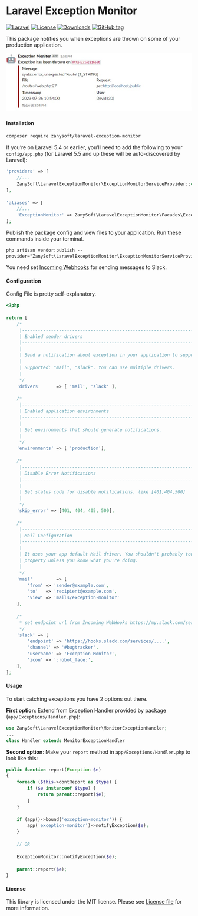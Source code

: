 Laravel Exception Monitor
=========================

[![Laravel](https://img.shields.io/badge/Laravel-5.x-orange.svg?style=flat-square)](http://laravel.com)
[![License](http://img.shields.io/badge/license-MIT-brightgreen.svg?style=flat-square)](https://tldrlegal.com/license/mit-license)
[![Downloads](https://img.shields.io/packagist/dt/zanysoft/laravel-exception-monitor.svg?style=flat-square)](https://packagist.org/packages/zanysoft/laravel-exception-monitor)
[![GitHub tag](https://img.shields.io/github/tag/ZanySoft/laravel-exception-monitor.svg?style=flat&color=informational)](https://github.com/zanysoft/laravel-exception-monitor/tags)

This package notifies you when exceptions are thrown on some of your production application.

![Slack Preview](/preview.jpg)

#### Installation

```bash
composer require zanysoft/laravel-exception-monitor
```

If you’re on Laravel 5.4 or earlier, you’ll need to add the following to your `config/app.php` (for Laravel 5.5 and up these will be auto-discovered by Laravel):

```php
'providers' => [
    //...
    ZanySoft\LaravelExceptionMonitor\ExceptionMonitorServiceProvider::class,
],

'aliases' => [
    //...
    'ExceptionMonitor' => ZanySoft\LaravelExceptionMonitor\Facades\ExceptionMonitor::class,
];
```

Publish the package config and view files to your application. Run these commands inside your terminal.

```
php artisan vendor:publish --provider="ZanySoft\LaravelExceptionMonitor\ExceptionMonitorServiceProvider"
```

You need set [Incoming Webhooks](https://my.slack.com/services/new/incoming-webhook) for sending messages to Slack.

#### Configuration

Config File is pretty self-explanatory.

```php
<?php

return [
    /*
     |--------------------------------------------------------------------------
     | Enabled sender drivers
     |--------------------------------------------------------------------------
     |
     | Send a notification about exception in your application to supported channels.
     |
     | Supported: "mail", "slack". You can use multiple drivers.
     |
     */
    'drivers'      => [ 'mail', 'slack' ],

    /*
     |--------------------------------------------------------------------------
     | Enabled application environments
     |--------------------------------------------------------------------------
     |
     | Set environments that should generate notifications.
     |
     */
    'environments' => [ 'production'],

    /*
     |--------------------------------------------------------------------------
     | Disable Error Notifications
     |--------------------------------------------------------------------------
     |
     | Set status code for disable notifications. like [401,404,500] 
     |
     */
    'skip_error' => [401, 404, 405, 500],

    /*
     |--------------------------------------------------------------------------
     | Mail Configuration
     |--------------------------------------------------------------------------
     |
     | It uses your app default Mail driver. You shouldn't probably touch the view
     | property unless you know what you're doing.
     |
     */
    'mail'         => [
        'from' => 'sender@example.com',
        'to'   => 'recipient@example.com',
        'view' => 'mails/exception-monitor'
    ],

    /*
     * set endpoint url from Incoming WebHooks https://my.slack.com/services/new/incoming-webhook
     */
    'slack' => [
        'endpoint' => 'https://hooks.slack.com/services/....',
        'channel' => '#bugtracker',
        'username' => 'Exception Monitor',
        'icon' => ':robot_face:',
    ],
];
```

#### Usage

To start catching exceptions you have 2 options out there.

**First option**: Extend from Exception Handler provided by package (`app/Exceptions/Handler.php`):

```php
use ZanySoft\LaravelExceptionMonitor\MonitorExceptionHandler;
...
class Handler extends MonitorExceptionHandler
```

**Second option**: Make your `report` method in `app/Exceptions/Handler.php` to look like this:

```php
public function report(Exception $e)
{
    foreach ($this->dontReport as $type) {
        if ($e instanceof $type) {
            return parent::report($e);
        }
    }

    if (app()->bound('exception-monitor')) {
        app('exception-monitor')->notifyException($e);
    }
  
    // OR
  
    ExceptionMonitor::notifyException($e);

    parent::report($e);
}
```

#### License

This library is licensed under the MIT license. Please see [License file](LICENSE.md) for more information.
